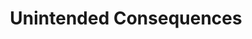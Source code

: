 ---
layout: module
num: 12
title: Unintended Consequences
type: lecture
draft: 0
group: 6
show_schedule: 1
due_date: 2024-02-15
slides:
  - url: https://docs.google.com/presentation/d/1XSeZQHEODp_pEKvww0fGlIhOlmWQzds0TUx1lDyrXTI/edit?usp=sharing
    title: Unintended Consequences
readings:
  - title: "Unintended by Design: On the Political Uses of “Unintended Consequences”"
    url: https://canvas.northwestern.edu/files/18094984/
    author: Parvin, N. & Pollock, A.
    date: 2020
    volume: 6
    source: Engaging Science, Technology, and Society
    notes: Feel free to watch <a href="https://youtu.be/iZw7HLCM5GU?si=m1_mFusQCwoBYkP3&t=1218">Dr. Nassim Parvin's presentation</a> as a primer (but not substitute!) to the article
  - title: Continuing our Approach to Political Content on Instagram and Threads
    url: https://about.instagram.com/blog/announcements/continuing-our-approach-to-political-content-on-instagram-and-threads/
    author: Instagram
    date: 2024
    optional: 1
  - title: Perspective API
    url: https://www.perspectiveapi.com/
    author: Jigsaw & Google Counter Abuse Technology team
    date: 2023
    optional: 1
--- 